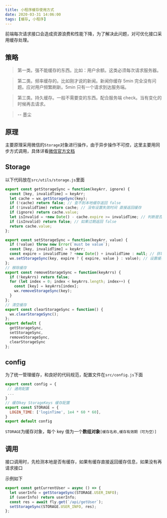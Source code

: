 ```yaml
---
title: 小程序缓存使用方式
date: 2020-03-31 14:06:00
tags: [缓存, 小程序]
---
```


前端每次请求接口会造成资源浪费和性能下降，为了解决此问题，对可优化接口采用缓存处理。

<!-- more -->

## 策略

> 第一类。强不能缓存的东西。比如：用户余额。这类必须每次请求服务器。

> 第二类。频率缓存的。比如刚才说的新闻。新闻你缓存 5min 完全没有问题。应对用户频繁刷新。5min 只有一个请求到达服务端。

> 第三类。持久缓存。一般不需要变的东西。配合服务端 check。当有变化的时候再去请求。

> -- 墨尘

## 原理

主要原理采用微信的`Storage`对象进行操作，由于异步操作不可控，这里主要用同步方式调用，具体详看[微信官方文档](https://developers.weixin.qq.com/miniprogram/dev/api/storage/wx.setStorageSync.html)

## Storage

以下代码放在`src/utils/storage.js`里面

```js
export const getStorageSync = function(keyArr, ignore) {
  const [key, invalidTime] = keyArr;
  let cache = wx.getStorageSync(key);
  if (!cache) return false; // 查不到本地缓存返回 false
  if (!invalidTime) return cache; // 没有设置失效时间 直接返回缓存
  if (ignore) return cache.value;
  let isInvalid = +new Date() - cache.expire >= invalidTime; // 判断是否已过期
  if (isInvalid) return false; // 如果过期返回 false
  return cache.value;
};

export const setStorageSync = function(keyArr, value) {
  if (!value) throw new Error(`must be value`);
  const [key, invalidTime] = keyArr;
  const expire = invalidTime ? +new Date() + invalidTime : null; // 获取过期时间
  wx.setStorageSync(key, expire ? { expire, value } : value); // 设置缓存 如果有过期时间 则保存为对象形式 若没有 直接保存值
};
// 移除缓存
export const removeStorageSync = function(keyArrs) {
  if (!keyArrs) return false;
  for (let index = 0; index < keyArrs.length; index++) {
    const [key] = keyArrs[index];
    wx.removeStorageSync(key);
  }
};
// 清空缓存
export const clearStorageSync = function() {
  wx.clearStorageSync();
};
export default {
  getStorageSync,
  setStorageSync,
  removeStorageSync,
  clearStorageSync
};
```

## config

为了统一管理缓存，和良好的代码规范，配置文件在`src/config.js`下面

```js
export const config = {
 // 通用配置
 ...
}
// 缓存key StorageKeys 缓存配置
export const STORAGE = {
  LOGIN_TIME: ['loginTime', 1e4 * 60 * 60],
}
export default config
```

`STORAGE`为缓存对象，每个 key 值为一个**数组对象**`[缓存名称,缓存有效期（可为空）]`

## 调用

接口调用时，先检测本地是否有缓存，如果有缓存直接返回缓存信息，如果没有再请求接口

示例如下

```js
export const getCurrentUser = async () => {
  let userInfo = getStorageSync(STORAGE.USER_INFO);
  if (userInfo) return userInfo;
  const res = await fly.get(`/api/getUser`);
  setStorageSync(STORAGE.USER_INFO, res);
};
```
